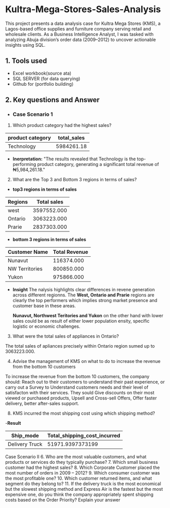 # Kultra-Mega-Stores-Sales-Analysis
This project presents a data analysis case for Kultra Mega Stores (KMS), a Lagos-based office supplies and furniture company serving retail and wholesale clients. As a Business Intelligence Analyst, I was tasked with analyzing Abuja division’s order data (2009–2012) to uncover actionable insights using SQL.

## 1. Tools used

- Excel workbook(source ata)
- SQL SERVER (for data querying)
- Github for (portfolio building)
  
 ## 2. Key questions and Answer

   - ### Case Scenario 1
  
1. Which product category had the highest sales?   

| product category|total_sales  |
|---------------|-------------|
| Technology    | 5984261.18  |

- **Inerpretation:** "The results revealed that Technology is the top-performing product category, generating a significant total revenue of ₦5,984,261.18."

2. What are the Top 3 and Bottom 3 regions in terms of sales?

 - **top3 regions in terms of sales**

| Regions   | Total sales |
|-----------|--------------|
| west      | 3597552.000  |
| Ontario   | 3063223.000  |
| Prarie    |2837303.000   |

  - **bottom 3 regions in terms of sales**

| Customer Name     | Total Revenue |
|-------------------|---------------|
| Nunavut           | 116374.000    |
| NW Territories    | 800850.000    |
| Yukon	            | 975866.000    |

- **Insight** The nalysis highlights clear differences in revene generation across different regionns. The  **West, Ontario and Prarie** regions are clearly the top performers which implies strong market presence and customer base in these areas.

  **Nunavut, Northwest Teritories and Yukon** on the other hand with lower sales could be as  result of either lower population ensity, specific logistic or economic challenges.
  
3. What were the total sales of appliances in Ontario?
   
 The total sales of apliances precisely within Ontario region sumed up to 3063223.000. 
 
4. Advise the management of KMS on what to do to increase the revenue from the bottom 10 customers 

To increase the revenue from the bottom 10 customers, the company should: Reach  out to their customers  to understand their past experience, 
or carry out a  Survey to Understand  customers needs and their level of satisfacton with their services. They sould Give discounts on their most viewed or purchased products, Upsell and Cross-sell Offers, Offer faster delivery, better after-sales support.
 
8. KMS incurred the most shipping cost using which shipping method?
  
-**Result**

| Ship_mode         | Total_shipping_cost_incurred|
|-------------------|-----------------------------|
| Delivery Truck    |51971.9397373199             |


Case Scenario II 
6. Who are the most valuable customers, and what products or services do they typically 
purchase? 
7. Which small business customer had the highest sales? 
8. Which Corporate Customer placed the most number of orders in 2009 – 2012? 
9. Which consumer customer was the most profitable one? 
10. Which customer returned items, and what segment do they belong to? 
11. If the delivery truck is the most economical but the slowest shipping method and 
Express Air is the fastest but the most expensive one, do you think the company 
appropriately spent shipping costs based on the Order Priority? Explain your answer
